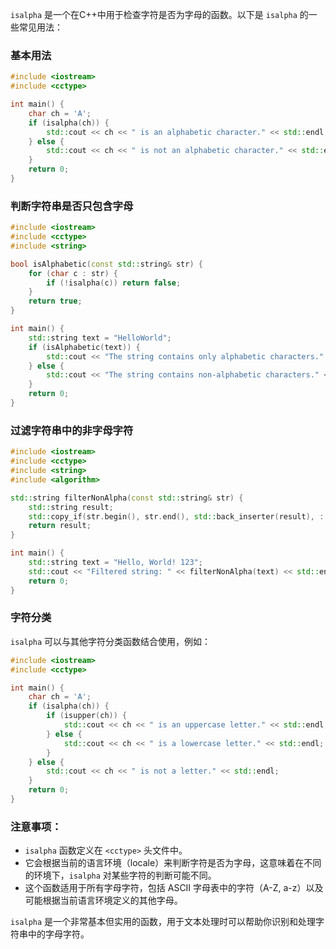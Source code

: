 `isalpha` 是一个在C++中用于检查字符是否为字母的函数。以下是 `isalpha` 的一些常见用法：

### 基本用法

```cpp
#include <iostream>
#include <cctype>

int main() {
    char ch = 'A';
    if (isalpha(ch)) {
        std::cout << ch << " is an alphabetic character." << std::endl;
    } else {
        std::cout << ch << " is not an alphabetic character." << std::endl;
    }
    return 0;
}
```

### 判断字符串是否只包含字母

```cpp
#include <iostream>
#include <cctype>
#include <string>

bool isAlphabetic(const std::string& str) {
    for (char c : str) {
        if (!isalpha(c)) return false;
    }
    return true;
}

int main() {
    std::string text = "HelloWorld";
    if (isAlphabetic(text)) {
        std::cout << "The string contains only alphabetic characters." << std::endl;
    } else {
        std::cout << "The string contains non-alphabetic characters." << std::endl;
    }
    return 0;
}
```

### 过滤字符串中的非字母字符

```cpp
#include <iostream>
#include <cctype>
#include <string>
#include <algorithm>

std::string filterNonAlpha(const std::string& str) {
    std::string result;
    std::copy_if(str.begin(), str.end(), std::back_inserter(result), ::isalpha);
    return result;
}

int main() {
    std::string text = "Hello, World! 123";
    std::cout << "Filtered string: " << filterNonAlpha(text) << std::endl;
    return 0;
}
```

### 字符分类

`isalpha` 可以与其他字符分类函数结合使用，例如：

```cpp
#include <iostream>
#include <cctype>

int main() {
    char ch = 'A';
    if (isalpha(ch)) {
        if (isupper(ch)) {
            std::cout << ch << " is an uppercase letter." << std::endl;
        } else {
            std::cout << ch << " is a lowercase letter." << std::endl;
        }
    } else {
        std::cout << ch << " is not a letter." << std::endl;
    }
    return 0;
}
```

### 注意事项：

- `isalpha` 函数定义在 `<cctype>` 头文件中。
- 它会根据当前的语言环境（locale）来判断字符是否为字母，这意味着在不同的环境下，`isalpha` 对某些字符的判断可能不同。
- 这个函数适用于所有字母字符，包括 ASCII 字母表中的字符（A-Z, a-z）以及可能根据当前语言环境定义的其他字母。

`isalpha` 是一个非常基本但实用的函数，用于文本处理时可以帮助你识别和处理字符串中的字母字符。
